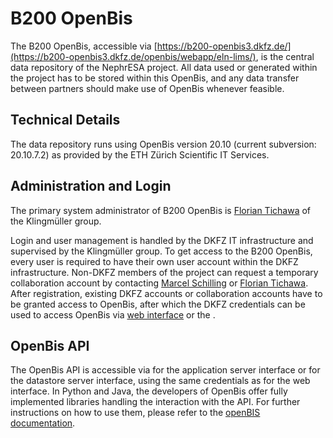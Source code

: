 # B200 OpenBis
The B200 OpenBis, accessible via [https://b200-openbis3.dkfz.de/](https://b200-openbis3.dkfz.de/openbis/webapp/eln-lims/),
is the central data repository of the NephrESA project.
All data used or generated within the project has to be stored within this OpenBis, and any data transfer between
partners should make use of OpenBis whenever feasible.

## Technical Details
The data repository runs using OpenBis version 20.10 (current subversion: 20.10.7.2) as provided by the ETH Zürich
Scientific IT Services.

## Administration and Login
The primary system administrator of B200 OpenBis is [Florian Tichawa](mailto:f.tichawa@dkfz-heidelberg.de) of the
Klingmüller group.

Login and user management is handled by the DKFZ IT infrastructure and supervised by the Klingmüller group.
To get access to the B200 OpenBis, every user is required to have their own user account within the DKFZ infrastructure.
Non-DKFZ members of the project can request a temporary collaboration account by contacting
[Marcel Schilling](mailto:m.schilling@dkfz-heidelberg.de) or [Florian Tichawa](mailto:f.tichawa@dkfz-heidelberg.de).
After registration, existing DKFZ accounts or collaboration accounts have to be granted access to OpenBis, after which
the DKFZ credentials can be used to access OpenBis via
[web interface](https://b200-openbis3.dkfz.de/openbis/webapp/eln-lims/) or the [](#openbis-api).

## OpenBis API
The OpenBis API is accessible via [](https://b200-openbis3.dkfz.de/openbis/openbis/rmi-application-server-v3) for the
application server interface or [](https://b200-openbis3.dkfz.de/datastore_server/rmi-data-store-server-v3) for the
datastore server interface, using the same credentials as for the web interface.
In Python and Java, the developers of OpenBis offer fully implemented libraries handling the interaction with the API.
For further instructions on how to use them, please refer to the [openBIS documentation](https://openbis.readthedocs.io/en/latest/software-developer-documentation/apis/).
